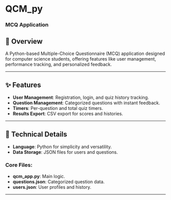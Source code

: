 # **QCM_py**
### **MCQ Application**

## 📖 **Overview**

A Python-based Multiple-Choice Questionnaire (MCQ) application designed for computer science students, offering features like user management, performance tracking, and personalized feedback.

---

## ✨ **Features**

- **User Management**: Registration, login, and quiz history tracking.
- **Question Management**: Categorized questions with instant feedback.
- **Timers**: Per-question and total quiz timers.
- **Results Export**: CSV export for scores and histories.

---

## 🔧 **Technical Details**

- **Language**: Python for simplicity and versatility.
- **Data Storage**: JSON files for users and questions.

### **Core Files**:
- **qcm_app.py**: Main logic.
- **questions.json**: Categorized question data.
- **users.json**: User profiles and history.

---
